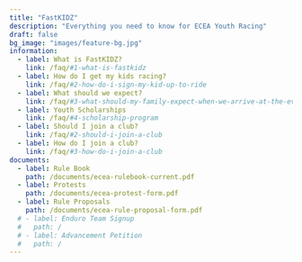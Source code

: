 ```yaml
---
title: "FastKIDZ"
description: "Everything you need to know for ECEA Youth Racing"
draft: false
bg_image: "images/feature-bg.jpg"
information:
  - label: What is FastKIDZ?
    link: /faq/#1-what-is-fastkidz
  - label: How do I get my kids racing?
    link: /faq/#2-how-do-i-sign-my-kid-up-to-ride
  - label: What should we expect?
    link: /faq/#3-what-should-my-family-expect-when-we-arrive-at-the-event
  - label: Youth Scholarships
    link: /faq/#4-scholarship-program
  - label: Should I join a club?
    link: /faq/#2-should-i-join-a-club
  - label: How do I join a club?
    link: /faq/#3-how-do-i-join-a-club
documents:
  - label: Rule Book
    path: /documents/ecea-rulebook-current.pdf
  - label: Protests
    path: /documents/ecea-protest-form.pdf
  - label: Rule Proposals
    path: /documents/ecea-rule-proposal-form.pdf
  # - label: Enduro Team Signup
  #   path: /
  # - label: Advancement Petition
  #   path: /
---
```

